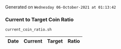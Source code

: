Generated on `Wednesday 06-October-2021 at 01:13:42`

### Current to Target Coin Ratio
`current_coin_ratio.sh`

Date|Current|Target|Ratio
---|---|---|---
